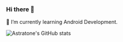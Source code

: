 ### Hi there 👋

🌱 I’m currently learning Android Development.


![Astratone's GitHub stats](https://github-readme-stats.vercel.app/api?username=astratone&show_icons=true&theme=gotham)


<!--
**astratone/astratone** is a ✨ _special_ ✨ repository because its `README.md` (this file) appears on your GitHub profile.

Here are some ideas to get you started:

- 🔭 I’m currently working on ...
- 🌱 I’m currently learning ...
- 👯 I’m looking to collaborate on ...
- 🤔 I’m looking for help with ...
- 💬 Ask me about ...
- 📫 How to reach me: ...
- 😄 Pronouns: ...
- ⚡ Fun fact: ...
-->
